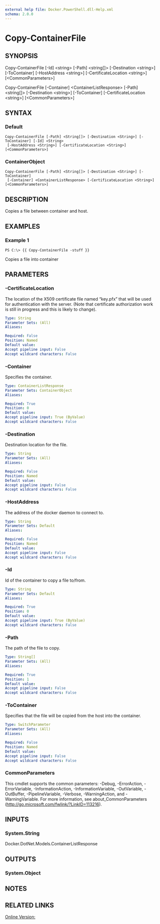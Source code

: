 ```yaml
---
external help file: Docker.PowerShell.dll-Help.xml
schema: 2.0.0
---
```


# Copy-ContainerFile
## SYNOPSIS
Copy-ContainerFile \[-Id\] \<string\> \[-Path\] \<string\[\]\> \[-Destination \<string\>\] \[-ToContainer\] \[-HostAddress \<string\>\] \[-CertificateLocation \<string\>\] \[\<CommonParameters\>\]

Copy-ContainerFile \[-Container\] \<ContainerListResponse\> \[-Path\] \<string\[\]\> \[-Destination \<string\>\] \[-ToContainer\] \[-CertificateLocation \<string\>\] \[\<CommonParameters\>\]
## SYNTAX

### Default
```
Copy-ContainerFile [-Path] <String[]> [-Destination <String>] [-ToContainer] [-Id] <String>
 [-HostAddress <String>] [-CertificateLocation <String>] [<CommonParameters>]
```

### ContainerObject
```
Copy-ContainerFile [-Path] <String[]> [-Destination <String>] [-ToContainer]
 [-Container] <ContainerListResponse> [-CertificateLocation <String>] [<CommonParameters>]
```

## DESCRIPTION
Copies a file between container and host.
## EXAMPLES

### Example 1
```
PS C:\> {{ Copy-ContainerFile -stuff }}
```

Copies a file into container
## PARAMETERS

### -CertificateLocation
The location of the X509 certificate file named “key.pfx” that will be used for authentication with the server.  (Note that certificate authorization work is still in progress and this is likely to change).





```yaml
Type: String
Parameter Sets: (All)
Aliases: 

Required: False
Position: Named
Default value: 
Accept pipeline input: False
Accept wildcard characters: False
```

### -Container
Specifies the container.





```yaml
Type: ContainerListResponse
Parameter Sets: ContainerObject
Aliases: 

Required: True
Position: 0
Default value: 
Accept pipeline input: True (ByValue)
Accept wildcard characters: False
```

### -Destination
Destination location for the file.





```yaml
Type: String
Parameter Sets: (All)
Aliases: 

Required: False
Position: Named
Default value: 
Accept pipeline input: False
Accept wildcard characters: False
```

### -HostAddress
The address of the docker daemon to connect to.





```yaml
Type: String
Parameter Sets: Default
Aliases: 

Required: False
Position: Named
Default value: 
Accept pipeline input: False
Accept wildcard characters: False
```

### -Id
Id of the container to copy a file to/from.





```yaml
Type: String
Parameter Sets: Default
Aliases: 

Required: True
Position: 0
Default value: 
Accept pipeline input: True (ByValue)
Accept wildcard characters: False
```

### -Path
The path of the file to copy.





```yaml
Type: String[]
Parameter Sets: (All)
Aliases: 

Required: True
Position: 1
Default value: 
Accept pipeline input: False
Accept wildcard characters: False
```

### -ToContainer
Specifies that the file will be copied from the host into the container.




```yaml
Type: SwitchParameter
Parameter Sets: (All)
Aliases: 

Required: False
Position: Named
Default value: 
Accept pipeline input: False
Accept wildcard characters: False
```

### CommonParameters
This cmdlet supports the common parameters: -Debug, -ErrorAction, -ErrorVariable, -InformationAction, -InformationVariable, -OutVariable, -OutBuffer, -PipelineVariable, -Verbose, -WarningAction, and -WarningVariable. For more information, see about_CommonParameters (http://go.microsoft.com/fwlink/?LinkID=113216).
## INPUTS

### System.String
Docker.DotNet.Models.ContainerListResponse
## OUTPUTS

### System.Object

## NOTES

## RELATED LINKS

[Online Version:](https://github.com/Microsoft/Docker-PowerShell)






